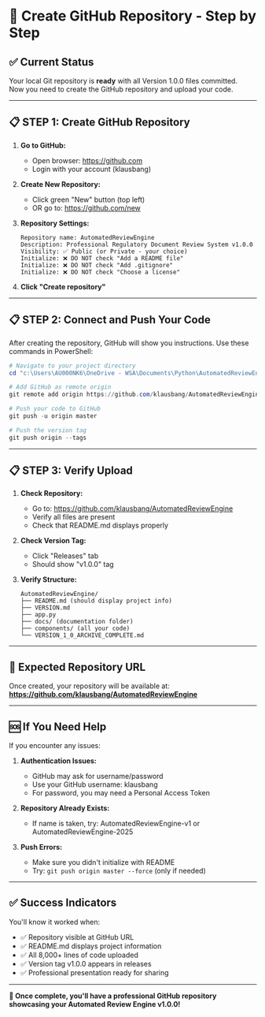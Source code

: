 # 🚀 Create GitHub Repository - Step by Step

## ✅ Current Status
Your local Git repository is **ready** with all Version 1.0.0 files committed.  
Now you need to create the GitHub repository and upload your code.

---

## 📋 **STEP 1: Create GitHub Repository**

1. **Go to GitHub:**
   - Open browser: https://github.com
   - Login with your account (klausbang)

2. **Create New Repository:**
   - Click green "New" button (top left)
   - OR go to: https://github.com/new

3. **Repository Settings:**
   ```
   Repository name: AutomatedReviewEngine
   Description: Professional Regulatory Document Review System v1.0.0
   Visibility: ✅ Public (or Private - your choice)
   Initialize: ❌ DO NOT check "Add a README file"
   Initialize: ❌ DO NOT check "Add .gitignore"  
   Initialize: ❌ DO NOT check "Choose a license"
   ```
   
4. **Click "Create repository"**

---

## 📋 **STEP 2: Connect and Push Your Code**

After creating the repository, GitHub will show you instructions. Use these commands in PowerShell:

```powershell
# Navigate to your project directory
cd "c:\Users\AU000NK6\OneDrive - WSA\Documents\Python\AutomatedReviewEngine"

# Add GitHub as remote origin
git remote add origin https://github.com/klausbang/AutomatedReviewEngine.git

# Push your code to GitHub
git push -u origin master

# Push the version tag
git push origin --tags
```

---

## 📋 **STEP 3: Verify Upload**

1. **Check Repository:**
   - Go to: https://github.com/klausbang/AutomatedReviewEngine
   - Verify all files are present
   - Check that README.md displays properly

2. **Check Version Tag:**
   - Click "Releases" tab
   - Should show "v1.0.0" tag

3. **Verify Structure:**
   ```
   AutomatedReviewEngine/
   ├── README.md (should display project info)
   ├── VERSION.md 
   ├── app.py
   ├── docs/ (documentation folder)
   ├── components/ (all your code)
   └── VERSION_1_0_ARCHIVE_COMPLETE.md
   ```

---

## 🎯 **Expected Repository URL**

Once created, your repository will be available at:
**https://github.com/klausbang/AutomatedReviewEngine**

---

## 🆘 **If You Need Help**

If you encounter any issues:

1. **Authentication Issues:**
   - GitHub may ask for username/password
   - Use your GitHub username: klausbang
   - For password, you may need a Personal Access Token

2. **Repository Already Exists:**
   - If name is taken, try: AutomatedReviewEngine-v1 or AutomatedReviewEngine-2025

3. **Push Errors:**
   - Make sure you didn't initialize with README
   - Try: `git push origin master --force` (only if needed)

---

## ✅ **Success Indicators**

You'll know it worked when:
- ✅ Repository visible at GitHub URL
- ✅ README.md displays project information  
- ✅ All 8,000+ lines of code uploaded
- ✅ Version tag v1.0.0 appears in releases
- ✅ Professional presentation ready for sharing

---

**🎉 Once complete, you'll have a professional GitHub repository showcasing your Automated Review Engine v1.0.0!**
